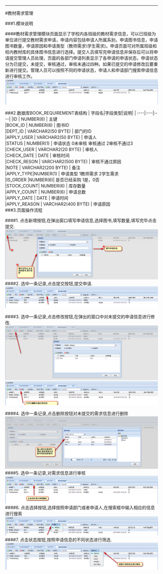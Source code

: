 ****

#教材需求管理

###1.模块说明

####教材需求管理模块页面显示了学校内各班级的教材需求信息，可以已班级为单位进行提交教材需求申请，申请内容包括申请人所属系别，申请图书信息，申请图书数量，申请原因和申请类型（教师需求\学生需求)。申请页面可对所属班级和校内教材库的具体图书信息进行选择。提交人员填写完申请信息并保存后可以将申请提交管理人员处理，页面的各部门申请列表显示了各申请的申请状态，申请状态分为已提交，未提交，审核通过，审核未通过四种。如果已提交的申请修改后要重新进行提交。管理人员可以按照不同的申请状态，申请人和申请部门搜索申请信息进行审核工作。![](/assets/2017-06-16_142136.png)

###2.数据库BOOK_REQUIREMENT表结构
| 字段名|字段类型|说明|
| :---|:---|:---|
|ID       |          NUMBER(6)          |               主键              
|BOOK_ID     |          NUMBER(6)          |               图书ID           
|DEPT_ID     |     VARCHAR2(50 BYTE)  |               部门的ID        
|APPLY_USER     |   VARCHAR2(50 BYTE)  |               申请人              
|STATUS     |    NUMBER(1) |  申请状态 0未审核 审核通过 2审核不通过3         
|CHECK_USER     |       VARCHAR2(20 BYTE)  |               审核人              
|CHECK_DATE     |          DATE               |               审核时间              
|CHECK_RESON     |          VARCHAR2(500 BYTE) |               审核不通过原因              
|NOTE     |          VARCHAR2(200 BYTE) |               备注              
|APPLY_TYPE|NUMBER(1)      |    申请类型 1教师需求 2学生需求              
|IS_ORDER |NUMBER(6)| 是否已经采购 1是，0否              
|STOCK_COUNT| NUMBER(6) |    库存数量              
|APPLY_COUNT     |          NUMBER(6)          |               申请总数             
|APPLY_DATE     |          DATE               |               申请时间              
|APPLY_REASON     |          VARCHAR2(400 BYTE) |               申请原因       
###3.页面操作流程

####1. 点击新增按钮,在弹出窗口填写申请信息,选择图书,填写数量,填写完毕点击提交.
![](/assets/2017-06-16_142404.png)
####2. 选中一条记录,点击提交按钮,提交申请.![](/assets/2017-06-16_144725.png)

####3. 选中一条记录,点击修改按钮,在弹出的窗口中对未提交的申请信息进行修改.![](/assets/2017-06-16_143659.png)![](/assets/2017-06-16_143857.png)

####4. 选中一条记录,点击删除按钮对未提交的需求信息进行删除 ![](/assets/2017-06-16_142916.png)
####5. 选中一条记录,对需求信息进行审核![](/assets/2017-06-16_144359.png)
####6. 点击选择按钮,选择按照申请部门或者申请人,在搜索框中输入相应的信息进行搜索![](/assets/2017-06-16_144810.png)
####7. 点击状态按钮,按照申请信息的不同状态进行筛选.![](/assets/2017-06-16_144933.png)





















